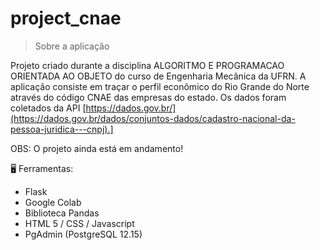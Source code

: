# project_cnae

> Sobre a aplicação 

Projeto criado durante a disciplina ALGORITMO E PROGRAMACAO ORIENTADA AO OBJETO do curso de Engenharia Mecânica da UFRN. A aplicação consiste em traçar o perfil econômico do Rio Grande do Norte através do código CNAE das empresas do estado. Os dados foram coletados da API [https://dados.gov.br/](https://dados.gov.br/dados/conjuntos-dados/cadastro-nacional-da-pessoa-juridica---cnpj).]

OBS: O projeto ainda está em andamento! 

🖥 Ferramentas:

- Flask
- Google Colab
- Biblioteca Pandas
- HTML 5 / CSS / Javascript
- PgAdmin (PostgreSQL 12.15)

